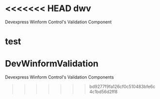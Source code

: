<<<<<<< HEAD
dwv
===

Devexpress Winform Control's Validation Component

test
=======
DevWinformValidation
====================

Devexpress Winform Control's Validation Components
>>>>>>> bd9277f9fa126cf0c510483bfe6c4c1bd56d2ff8
